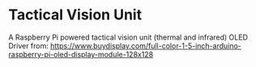 # Tactical Vision Unit
A Raspberry Pi powered tactical vision unit (thermal and infrared) OLED Driver from: 
https://www.buydisplay.com/full-color-1-5-inch-arduino-raspberry-pi-oled-display-module-128x128
